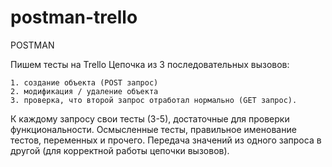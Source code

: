 # postman-trello

POSTMAN

Пишем тесты на Trello
Цепочка из 3 последовательных вызовов: 

	1. создание объекта (POST запрос) 
	2. модификация / удаление объекта
	3. проверка, что второй запрос отработал нормально (GET запрос).

К каждому запросу свои тесты (3-5), достаточные для проверки функциональности.
Осмысленные тесты, правильное именование тестов, переменных и прочего.
Передача значений из одного запроса в другой (для корректной работы цепочки вызовов).
